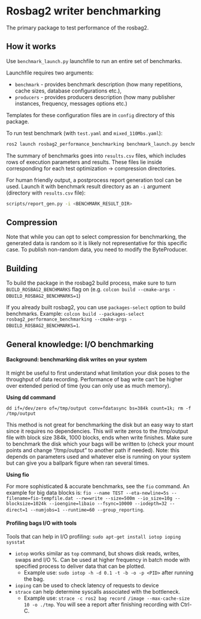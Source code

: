 # Rosbag2 writer benchmarking

The primary package to test performance of the rosbag2.

## How it works

Use `benchmark_launch.py` launchfile to run an entire set of benchmarks.

Launchfile requires two arguments:

- `benchmark` - provides benchmark description (how many repetitions, cache sizes, database configurations etc.),
- `producers` - provides producers description (how many publisher instances, frequency, messages options etc.)

Templates for these configuration files are in `config` directory of this package.

To run test benchmark (with `test.yaml` and `mixed_110Mbs.yaml`):

```bash
ros2 launch rosbag2_performance_benchmarking benchmark_launch.py benchmark:=`ros2 pkg prefix rosbag2_performance_benchmarking`/share/rosbag2_performance_benchmarking/config/benchmarks/test.yaml producers:=`ros2 pkg prefix rosbag2_performance_benchmarking`/share/rosbag2_performance_benchmarking/config/producers/mixed_110Mbs.yaml
```

The summary of benchmarks goes into `results.csv` files, which includes rows of execution parameters and results. These files lie inside corresponding for each test optimization -> compression directories.

For human friendly output, a postprocess report generation tool can be used. Launch it with benchmark result directory as an `-i` argument (directory with `results.csv` file):

```bash
scripts/report_gen.py -i <BENCHMARK_RESULT_DIR>
```

## Compression

Note that while you can opt to select compression for benchmarking, the generated data is random so it is likely not representative for this specific case. To publish non-random data, you need to modify the ByteProducer.

## Building

To build the package in the rosbag2 build process, make sure to turn `BUILD_ROSBAG2_BENCHMARKS` flag on (e.g. `colcon build --cmake-args -DBUILD_ROSBAG2_BENCHMARKS=1`)

If you already built rosbag2, you can use `packages-select` option to build benchmarks.
Example: `colcon build --packages-select rosbag2_performance_benchmarking --cmake-args -DBUILD_ROSBAG2_BENCHMARKS=1`.

## General knowledge: I/O benchmarking

#### Background: benchmarking disk writes on your system

It might be useful to first understand what limitation your disk poses to the throughput of data recording.
Performance of bag write can't be higher over extended period of time (you can only use as much memory).

**Using dd command**

`dd if=/dev/zero of=/tmp/output conv=fdatasync bs=384k count=1k; rm -f /tmp/output`

This method is not great for benchmarking the disk but an easy way to start since it requires no dependencies.
This will write zeros to the /tmp/output file with block size 384k, 1000 blocks, ends when write finishes.
Make sure to benchmark the disk which your bags will be written to (check your mount points and change “/tmp/output” to another path if needed).
Note: this depends on parameters used and whatever else is running on your system but can give you a ballpark figure when ran several times.

**Using fio**

For more sophisticated & accurate benchmarks, see the `fio` command. An example for big data blocks is: `fio --name TEST --eta-newline=5s --filename=fio-tempfile.dat --rw=write --size=500m --io_size=10g --blocksize=1024k --ioengine=libaio --fsync=10000 --iodepth=32 --direct=1 --numjobs=1 --runtime=60 --group_reporting`.

#### Profiling bags I/O with tools

Tools that can help in I/O profiling: `sudo apt-get install iotop ioping sysstat`
* `iotop` works similar as `top` command, but shows disk reads, writes, swaps and I/O %. Can be used at higher frequency in batch mode with specified process to deliver data that can be plotted.
  *  Example use: `sudo iotop -h -d 0.1 -t -b -o -p <PID>` after running the bag.  
* `ioping` can be used to check latency of requests to device
* `strace` can help determine syscalls associated with the bottleneck.
  *  Example use: `strace -c ros2 bag record /image --max-cache-size 10 -o ./tmp`. You will see a report after finishing recording with Ctrl-C.
